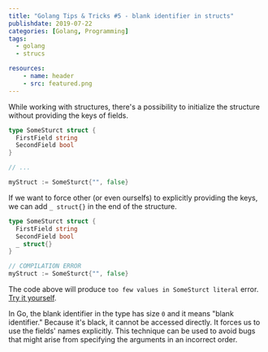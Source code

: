 ```yaml
---
title: "Golang Tips & Tricks #5 - blank identifier in structs"
publishdate: 2019-07-22
categories: [Golang, Programming]
tags:
  - golang
  - strucs

resources:
    - name: header
    - src: featured.png
---
```

While working with structures, there's a possibility to initialize the structure without providing the keys of fields.

```go
type SomeSturct struct {
  FirstField string
  SecondField bool
}

// ...

myStruct := SomeSturct{"", false}
```

If we want to force other (or even ourselfs) to explicitly providing the keys, we can add `_ struct{}` in the end of the structure.


```go
type SomeSturct struct {
  FirstField string
  SecondField bool
  _ struct{}
}

// COMPILATION ERROR
myStruct := SomeSturct{"", false}
```

The code above will produce `too few values in SomeSturct literal` error. [Try it yourself](https://goplay.space/#aq8-_U65YKx).

In Go, the blank identifier in the type has size `0` and it means "blank identifier." Because it's black, it cannot be accessed directly.
It forces us to use the fields' names explicitly. This technique can be used to avoid bugs that might arise from specifying the arguments in an incorrect order.
